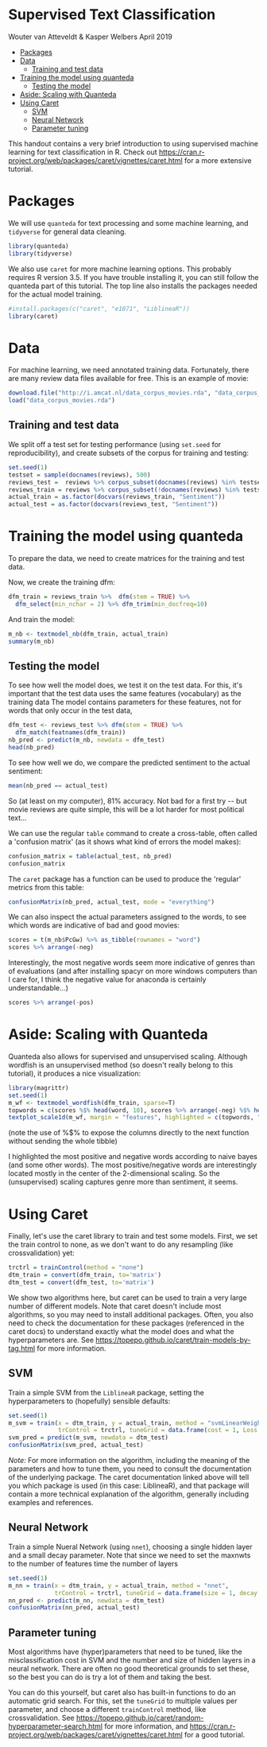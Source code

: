 Supervised Text Classification
================
Wouter van Atteveldt & Kasper Welbers
April 2019

-   [Packages](#packages)
-   [Data](#data)
    -   [Training and test data](#training-and-test-data)
-   [Training the model using quanteda](#training-the-model-using-quanteda)
    -   [Testing the model](#testing-the-model)
-   [Aside: Scaling with Quanteda](#aside-scaling-with-quanteda)
-   [Using Caret](#using-caret)
    -   [SVM](#svm)
    -   [Neural Network](#neural-network)
    -   [Parameter tuning](#parameter-tuning)

This handout contains a very brief introduction to using supervised machine learning for text classification in R. Check out <https://cran.r-project.org/web/packages/caret/vignettes/caret.html> for a more extensive tutorial.

Packages
========

We will use `quanteda` for text processing and some machine learning, and `tidyverse` for general data cleaning.

``` r
library(quanteda)
library(tidyverse)
```

We also use `caret` for more machine learning options. This probably requires R version 3.5. If you have trouble installing it, you can still follow the quanteda part of this tutorial. The top line also installs the packages needed for the actual model training.

``` r
#install.packages(c("caret", "e1071", "LiblineaR"))
library(caret)
```

Data
====

For machine learning, we need annotated training data. Fortunately, there are many review data files available for free. This is an example of movie:

``` r
download.file("http://i.amcat.nl/data_corpus_movies.rda", "data_corpus_movies.rda")
load("data_corpus_movies.rda") 
```

Training and test data
----------------------

We split off a test set for testing performance (using `set.seed` for reproducibility), and create subsets of the corpus for training and testing:

``` r
set.seed(1)
testset = sample(docnames(reviews), 500)
reviews_test =  reviews %>% corpus_subset(docnames(reviews) %in% testset)
reviews_train = reviews %>% corpus_subset(!docnames(reviews) %in% testset)
actual_train = as.factor(docvars(reviews_train, "Sentiment"))
actual_test = as.factor(docvars(reviews_test, "Sentiment"))
```

Training the model using quanteda
=================================

To prepare the data, we need to create matrices for the training and test data.

Now, we create the training dfm:

``` r
dfm_train = reviews_train %>%  dfm(stem = TRUE) %>% 
  dfm_select(min_nchar = 2) %>% dfm_trim(min_docfreq=10)
```

And train the model:

``` r
m_nb <- textmodel_nb(dfm_train, actual_train)
summary(m_nb)
```

Testing the model
-----------------

To see how well the model does, we test it on the test data. For this, it's important that the test data uses the same features (vocabulary) as the training data The model contains parameters for these features, not for words that only occur in the test data,

``` r
dfm_test <- reviews_test %>% dfm(stem = TRUE) %>% 
  dfm_match(featnames(dfm_train))
nb_pred <- predict(m_nb, newdata = dfm_test)
head(nb_pred)
```

To see how well we do, we compare the predicted sentiment to the actual sentiment:

``` r
mean(nb_pred == actual_test)
```

So (at least on my computer), 81% accuracy. Not bad for a first try -- but movie reviews are quite simple, this will be a lot harder for most political text...

We can use the regular `table` command to create a cross-table, often called a 'confusion matrix' (as it shows what kind of errors the model makes):

``` r
confusion_matrix = table(actual_test, nb_pred)
confusion_matrix
```

The `caret` package has a function can be used to produce the 'regular' metrics from this table:

``` r
confusionMatrix(nb_pred, actual_test, mode = "everything")
```

We can also inspect the actual parameters assigned to the words, to see which words are indicative of bad and good movies:

``` r
scores = t(m_nb$PcGw) %>% as_tibble(rownames = "word")
scores %>% arrange(-neg)
```

Interestingly, the most negative words seem more indicative of genres than of evaluations (and after installing spacyr on more windows computers than I care for, I think the negative value for anaconda is certainly understandable...)

``` r
scores %>% arrange(-pos)
```

Aside: Scaling with Quanteda
============================

Quanteda also allows for supervised and unsupervised scaling. Although wordfish is an unsupervised method (so doesn't really belong to this tutorial), it produces a nice visualization:

``` r
library(magrittr)
set.seed(1)
m_wf <- textmodel_wordfish(dfm_train, sparse=T)
topwords = c(scores %$% head(word, 10), scores %>% arrange(-neg) %$% head(word, 10))
textplot_scale1d(m_wf, margin = "features", highlighted = c(topwords, "coen", "scorses", "paltrow", "shakespear"))
```

(note the use of %$% to expose the columns directly to the next function without sending the whole tibble)

I highlighted the most positive and negative words according to naive bayes (and some other words). The most positive/negative words are interestingly located mostly in the center of the 2-dimensional scaling. So the (unsupervised) scaling captures genre more than sentiment, it seems.

Using Caret
===========

Finally, let's use the caret library to train and test some models. First, we set the train control to none, as we don't want to do any resampling (like crossvalidation) yet:

``` r
trctrl = trainControl(method = "none")
dtm_train = convert(dfm_train, to='matrix')
dtm_test = convert(dfm_test, to='matrix')
```

We show two algorithms here, but caret can be used to train a very large number of different models. Note that caret doesn't include most algorithms, so you may need to install additional packages. Often, you also need to check the documentation for these packages (referenced in the caret docs) to understand exactly what the model does and what the hyperparameters are. See <https://topepo.github.io/caret/train-models-by-tag.html> for more information.

SVM
---

Train a simple SVM from the `LiblineaR` package, setting the hyperparameters to (hopefully) sensible defaults:

``` r
set.seed(1)
m_svm = train(x = dtm_train, y = actual_train, method = "svmLinearWeights2",
              trControl = trctrl, tuneGrid = data.frame(cost = 1, Loss = 0, weight = 1))
svm_pred = predict(m_svm, newdata = dtm_test)
confusionMatrix(svm_pred, actual_test)
```

*Note:* For more information on the algorithm, including the meaning of the parameters and how to tune them, you need to consult the documentation of the underlying package. The caret documentation linked above will tell you which package is used (in this case: LiblineaR), and that package will contain a more technical explanation of the algorithm, generally including examples and references.

Neural Network
--------------

Train a simple Nueral Network (using `nnet`), choosing a single hidden layer and a small decay parameter. Note that since we need to set the maxnwts to the number of features time the number of layers

``` r
set.seed(1)
m_nn = train(x = dtm_train, y = actual_train, method = "nnet", 
             trControl = trctrl, tuneGrid = data.frame(size = 1, decay = 5e-4), MaxNWts = 6000)
nn_pred <- predict(m_nn, newdata = dtm_test)
confusionMatrix(nn_pred, actual_test)
```

Parameter tuning
----------------

Most algorithms have (hyper)parameters that need to be tuned, like the misclassification cost in SVM and the number and size of hidden layers in a neural network. There are often no good theoretical grounds to set these, so the best you can do is try a lot of them and taking the best.

You can do this yourself, but caret also has built-in functions to do an automatic grid search. For this, set the `tuneGrid` to multiple values per parameter, and choose a different `trainControl` method, like crossvalidation. See <https://topepo.github.io/caret/random-hyperparameter-search.html> for more information, and <https://cran.r-project.org/web/packages/caret/vignettes/caret.html> for a good tutorial.
